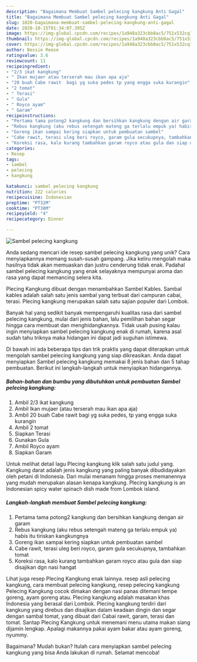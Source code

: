 ```yaml
---
description: "Bagaimana Membuat Sambel pelecing kangkung Anti Gagal"
title: "Bagaimana Membuat Sambel pelecing kangkung Anti Gagal"
slug: 1020-bagaimana-membuat-sambel-pelecing-kangkung-anti-gagal
date: 2020-10-15T01:34:07.395Z
image: https://img-global.cpcdn.com/recipes/1a948a323cbb8ac5/751x532cq70/sambel-pelecing-kangkung-foto-resep-utama.jpg
thumbnail: https://img-global.cpcdn.com/recipes/1a948a323cbb8ac5/751x532cq70/sambel-pelecing-kangkung-foto-resep-utama.jpg
cover: https://img-global.cpcdn.com/recipes/1a948a323cbb8ac5/751x532cq70/sambel-pelecing-kangkung-foto-resep-utama.jpg
author: Bessie Reese
ratingvalue: 3.6
reviewcount: 11
recipeingredient:
- "2/3 ikat kangkung"
- " Ikan mujaer atau terserah mau ikan apa aja"
- "20 buah Cabe rawit  bagi yg suka pedes tp yang engga suka kurangin"
- "2 tomat"
- " Terasi"
- " Gula"
- " Royco ayam"
- " Garam"
recipeinstructions:
- "Pertama tama potong2 kangkung dan bersihkan kangkung dengan air garam"
- "Rebus kangkung (aku rebus setengah mateng ga terlalu empuk ya) habis itu tiriskan kangkungnya"
- "Goreng ikan sampai kering siapkan untuk pembuatan sambel"
- "Cabe rawit, terasi uleg beri royco, garam gula secukupnya, tambahkan tomat"
- "Koreksi rasa, kalo kurang tambahkan garam royco atau gula dan siap disajikan dgn nasi hangat"
categories:
- Resep
tags:
- sambel
- pelecing
- kangkung

katakunci: sambel pelecing kangkung 
nutrition: 222 calories
recipecuisine: Indonesian
preptime: "PT32M"
cooktime: "PT38M"
recipeyield: "4"
recipecategory: Dinner

---
```



![Sambel pelecing kangkung](https://img-global.cpcdn.com/recipes/1a948a323cbb8ac5/751x532cq70/sambel-pelecing-kangkung-foto-resep-utama.jpg)

Anda sedang mencari ide resep sambel pelecing kangkung yang unik? Cara menyiapkannya memang susah-susah gampang. Jika keliru mengolah maka hasilnya tidak akan memuaskan dan justru cenderung tidak enak. Padahal sambel pelecing kangkung yang enak selayaknya mempunyai aroma dan rasa yang dapat memancing selera kita.

Plecing Kangkung dibuat dengan menambahkan Sambel Kables. Sambal kables adalah salah satu jenis sambal yang terbuat dari campuran cabai, terasi. Plecing kangkung merupakan salah satu sajian populer dari Lombok.

Banyak hal yang sedikit banyak mempengaruhi kualitas rasa dari sambel pelecing kangkung, mulai dari jenis bahan, lalu pemilihan bahan segar hingga cara membuat dan menghidangkannya. Tidak usah pusing kalau ingin menyiapkan sambel pelecing kangkung enak di rumah, karena asal sudah tahu triknya maka hidangan ini dapat jadi suguhan istimewa.


Di bawah ini ada beberapa tips dan trik praktis yang dapat diterapkan untuk mengolah sambel pelecing kangkung yang siap dikreasikan. Anda dapat menyiapkan Sambel pelecing kangkung memakai 8 jenis bahan dan 5 tahap pembuatan. Berikut ini langkah-langkah untuk menyiapkan hidangannya.

<!--inarticleads1-->

##### Bahan-bahan dan bumbu yang dibutuhkan untuk pembuatan Sambel pelecing kangkung:

1. Ambil 2/3 ikat kangkung
1. Ambil  Ikan mujaer (atau terserah mau ikan apa aja)
1. Ambil 20 buah Cabe rawit  bagi yg suka pedes, tp yang engga suka kurangin
1. Ambil 2 tomat
1. Siapkan  Terasi
1. Gunakan  Gula
1. Ambil  Royco ayam
1. Siapkan  Garam


Untuk melihat detail lagu Plecing kangkung klik salah satu judul yang. Kangkung darat adalah jenis kangkung yang paling banyak dibudidayakan oleh petani di Indonesia. Dari mulai menanam hingga proses memanennya yang mudah merupakan alasan kenapa kangkung. Plecing kangkung is an Indonesian spicy water spinach dish made from Lombok island. 

<!--inarticleads2-->

##### Langkah-langkah membuat Sambel pelecing kangkung:

1. Pertama tama potong2 kangkung dan bersihkan kangkung dengan air garam
1. Rebus kangkung (aku rebus setengah mateng ga terlalu empuk ya) habis itu tiriskan kangkungnya
1. Goreng ikan sampai kering siapkan untuk pembuatan sambel
1. Cabe rawit, terasi uleg beri royco, garam gula secukupnya, tambahkan tomat
1. Koreksi rasa, kalo kurang tambahkan garam royco atau gula dan siap disajikan dgn nasi hangat


Lihat juga resep Plecing Kangkung enak lainnya. resep asli pelecing kangkung, cara membuat pelecing kangkung, resep pelecing kangkung Pelecing Kangkung cocok dimakan dengan nasi panas ditemani tempe goreng, ayam goreng atau. Plecing kangkung adalah masakan khas Indonesia yang berasal dari Lombok. Plecing kangkung terdiri dari kangkung yang direbus dan disajikan dalam keadaan dingin dan segar dengan sambal tomat, yang dibuat dari Cabai rawit, garam, terasi dan tomat. Santap Plecing Kangkung untuk menemani menu utama makan siang dijamin lengkap. Apalagi makannya pakai ayam bakar atau ayam goreng, nyummy. 

Bagaimana? Mudah bukan? Itulah cara menyiapkan sambel pelecing kangkung yang bisa Anda lakukan di rumah. Selamat mencoba!
